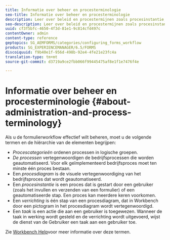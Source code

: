 ```yaml
---
title: Informatie over beheer en procesterminologie
seo-title: Informatie over beheer en procesterminologie
description: Leer over beleid en procestermijnen zoals procesinstantie, procesdiagram en verrichting.
seo-description: Leer over beleid en procestermijnen zoals procesinstantie, procesdiagram en verrichting.
uuid: cf3f5bfc-4650-4f3d-81e1-9c814cfd497c
contentOwner: admin
content-type: reference
geptopics: SG_AEMFORMS/categories/configuring_forms_workflow
products: SG_EXPERIENCEMANAGER/6.5/FORMS
discoiquuid: f9b40e1f-956d-498b-92e4-4fe21e23fc4a
translation-type: tm+mt
source-git-commit: d3719a9ce2fbb066f99445475af8e1f1e7476f4e

---
```



# Informatie over beheer en procesterminologie {#about-administration-and-process-terminology}

Als u de formulierworkflow effectief wilt beheren, moet u de volgende termen en de hiërarchie van de elementen begrijpen:

* *Procescategorieën* ordenen processen in logische groepen.
* *De processen* vertegenwoordigen de bedrijfsprocessen die worden geautomatiseerd. Voor elk geïmplementeerd bedrijfsproces moet ten minste één proces bestaan.
* Een *procesdiagram* is de visuele vertegenwoordiging van het bedrijfsproces dat wordt geautomatiseerd.
* Een *procesinstantie* is een proces dat is gestart door een gebruiker (zoals het invullen en verzenden van een formulier) of een geautomatiseerde stap. Een proces kan meerdere keren voorkomen.
* Een *verrichting* is één stap van een procesdiagram, dat in Workbench door een pictogram in het procesdiagram wordt vertegenwoordigd.
* Een *taak* is een actie die aan een gebruiker is toegewezen. Wanneer de taak in werking wordt gesteld en de verrichting wordt uitgevoerd, wijst de dienst van de Gebruiker een taak aan een gebruiker toe.

Zie [Workbench Help](https://www.adobe.com/go/learn_aemforms_workbench_63)voor meer informatie over deze termen.
